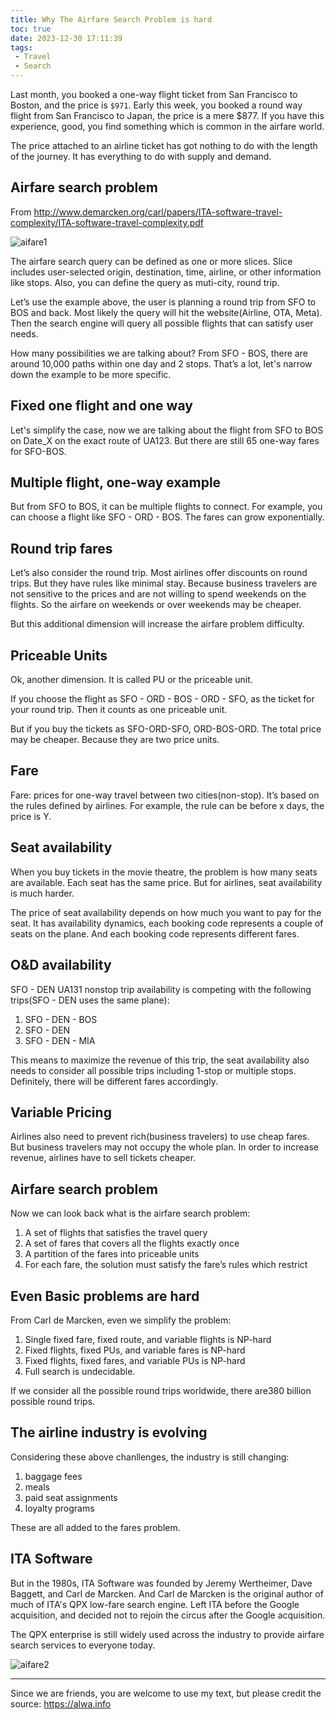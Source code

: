 ```yaml
---
title: Why The Airfare Search Problem is hard
toc: true
date: 2023-12-30 17:11:39
tags:
 - Travel
 - Search 
---
```



Last month, you booked a one-way flight ticket from San Francisco to Boston, and the price is `$971`. Early this week, you booked a round way flight from San Francisco to Japan, the price is a mere $877. If you have this experience, good, you find something which is common in the airfare world.

The price attached to an airline ticket has got nothing to do with the length of the journey. It has everything to do with supply and demand.

## Airfare search problem

From http://www.demarcken.org/carl/papers/ITA-software-travel-complexity/ITA-software-travel-complexity.pdf

![aifare1](https://storage.googleapis.com/lichamnesia.appspot.com/images/airfare1.png)

<!-- more -->

The airfare search query can be defined as one or more slices. Slice includes user-selected origin, destination, time, airline, or other information like stops. Also, you can define the query as muti-city, round trip.

Let’s use the example above, the user is planning a round trip from SFO to BOS and back. Most likely the query will hit the website(Airline, OTA, Meta). Then the search engine will query all possible flights that can satisfy user needs.

How many possibilities we are talking about? From SFO - BOS, there are around 10,000 paths within one day and 2 stops. That’s a lot, let's narrow down the example to be more specific.

## Fixed one flight and one way

Let's simplify the case, now we are talking about the flight from SFO to BOS on Date_X on the exact route of UA123. But there are still 65 one-way fares for SFO-BOS.

## Multiple flight, one-way example

But from SFO to BOS, it can be multiple flights to connect. For example, you can choose a flight like SFO - ORD - BOS. The fares can grow exponentially.

## Round trip fares

Let’s also consider the round trip. Most airlines offer discounts on round trips. But they have rules like minimal stay. Because business travelers are not sensitive to the prices and are not willing to spend weekends on the flights. So the airfare on weekends or over weekends may be cheaper.

But this additional dimension will increase the airfare problem difficulty.

## Priceable Units

Ok, another dimension. It is called PU or the priceable unit.

If you choose the flight as SFO - ORD - BOS - ORD - SFO, as the ticket for your round trip. Then it counts as one priceable unit.

But if you buy the tickets as SFO-ORD-SFO, ORD-BOS-ORD. The total price may be cheaper. Because they are two price units.

## Fare

Fare: prices for one-way travel between two cities(non-stop). It’s based on the rules defined by airlines. For example, the rule can be before x days, the price is Y.

## Seat availability

When you buy tickets in the movie theatre, the problem is how many seats are available. Each seat has the same price. But for airlines, seat availability is much harder.

The price of seat availability depends on how much you want to pay for the seat. It has availability dynamics, each booking code represents a couple of seats on the plane. And each booking code represents different fares.

## O&D availability

SFO - DEN UA131 nonstop trip availability is competing with the following trips(SFO - DEN uses the same plane):

1. SFO - DEN - BOS
2. SFO - DEN
3. SFO - DEN - MIA

This means to maximize the revenue of this trip, the seat availability also needs to consider all possible trips including 1-stop or multiple stops. Definitely, there will be different fares accordingly.

## Variable Pricing

Airlines also need to prevent rich(business travelers) to use cheap fares. But business travelers may not occupy the whole plan. In order to increase revenue, airlines have to sell tickets cheaper.

## Airfare search problem

Now we can look back what is the airfare search problem:

1. A set of flights that satisfies the travel query
2. A set of fares that covers all the flights exactly once
3. A partition of the fares into priceable units
4. For each fare, the solution must satisfy the fare’s rules which restrict

## Even Basic problems are hard

From Carl de Marcken, even we simplify the problem:

1. Single fixed fare, fixed route, and variable flights is NP-hard
2. Fixed flights, fixed PUs, and variable fares is NP-hard
3. Fixed flights, fixed fares, and variable PUs is NP-hard
4. Full search is undecidable.

If we consider all the possible round trips worldwide, there are380 billion possible round trips.

## The airline industry is evolving

Considering these above chanllenges, the industry is still changing:

1. baggage fees
2. meals
3. paid seat assignments
4. loyalty programs

These are all added to the fares problem.

## ITA Software

But in the 1980s, ITA Software was founded by Jeremy Wertheimer, Dave Baggett, and Carl de Marcken. And Carl de Marcken is the original author of much of ITA's QPX low-fare search engine. Left ITA before the Google acquisition, and decided not to rejoin the circus after the Google acquisition.

The QPX enterprise is still widely used across the industry to provide airfare search services to everyone today.

![aifare2](https://storage.googleapis.com/lichamnesia.appspot.com/images/airfare2.png)

---

Since we are friends, you are welcome to use my text, but please credit the source: https://alwa.info